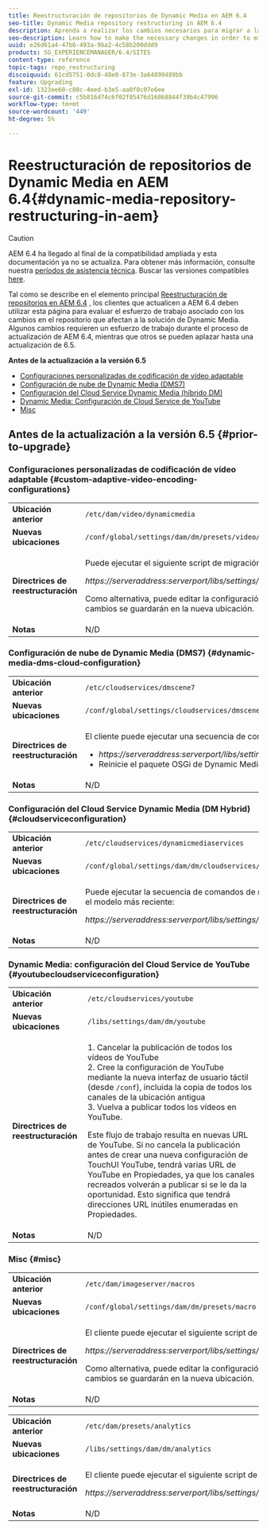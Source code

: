 ```yaml
---
title: Reestructuración de repositorios de Dynamic Media en AEM 6.4
seo-title: Dynamic Media repository restructuring in AEM 6.4
description: Aprenda a realizar los cambios necesarios para migrar a la nueva estructura de repositorios en AEM 6.4 para Dynamic Media.
seo-description: Learn how to make the necessary changes in order to migrate to the new repository structure in AEM 6.4 for Dynamic Media.
uuid: e26d61a4-47b6-493a-9ba2-4c58b200ddd9
products: SG_EXPERIENCEMANAGER/6.4/SITES
content-type: reference
topic-tags: repo_restructuring
discoiquuid: 61cd5751-0dc8-48e0-873e-3a64899489bb
feature: Upgrading
exl-id: 1323ee60-c80c-4eed-b3e5-aa0f0c07e6ee
source-git-commit: c5b816d74c6f02f85476d16868844f39b4c47996
workflow-type: tm+mt
source-wordcount: '449'
ht-degree: 5%

---
```


# Reestructuración de repositorios de Dynamic Media en AEM 6.4{#dynamic-media-repository-restructuring-in-aem}

>[!CAUTION]
>
>AEM 6.4 ha llegado al final de la compatibilidad ampliada y esta documentación ya no se actualiza. Para obtener más información, consulte nuestra [períodos de asistencia técnica](https://helpx.adobe.com/es/support/programs/eol-matrix.html). Buscar las versiones compatibles [here](https://experienceleague.adobe.com/docs/).

Tal como se describe en el elemento principal [Reestructuración de repositorios en AEM 6.4](/help/sites-deploying/repository-restructuring.md) , los clientes que actualicen a AEM 6.4 deben utilizar esta página para evaluar el esfuerzo de trabajo asociado con los cambios en el repositorio que afectan a la solución de Dynamic Media. Algunos cambios requieren un esfuerzo de trabajo durante el proceso de actualización de AEM 6.4, mientras que otros se pueden aplazar hasta una actualización de 6.5.

**Antes de la actualización a la versión 6.5**

* [Configuraciones personalizadas de codificación de vídeo adaptable](/help/sites-deploying/dynamicmedia-repository-restructuring-in-aem-6-4.md#custom-adaptive-video-encoding-configurations)
* [Configuración de nube de Dynamic Media (DMS7)](/help/sites-deploying/dynamicmedia-repository-restructuring-in-aem-6-4.md#dynamic-media-dms-cloud-configuration)
* [Configuración del Cloud Service Dynamic Media (híbrido DM)](/help/sites-deploying/dynamicmedia-repository-restructuring-in-aem-6-4.md#cloudserviceconfiguration)
* [Dynamic Media: Configuración de Cloud Service de YouTube](/help/sites-deploying/dynamicmedia-repository-restructuring-in-aem-6-4.md#youtubecloudserviceconfiguration)
* [Misc](/help/sites-deploying/dynamicmedia-repository-restructuring-in-aem-6-4.md#misc)

## Antes de la actualización a la versión 6.5 {#prior-to-upgrade}

### Configuraciones personalizadas de codificación de vídeo adaptable  {#custom-adaptive-video-encoding-configurations}

<table> 
 <tbody>
  <tr>
   <td><strong>Ubicación anterior</strong></td> 
   <td><code>/etc/dam/video/dynamicmedia</code></td> 
  </tr>
  <tr>
   <td><strong>Nuevas ubicaciones</strong></td> 
   <td><code>/conf/global/settings/dam/dm/presets/video/jcr:content</code></td> 
  </tr>
  <tr>
   <td><strong>Directrices de reestructuración</strong></td> 
   <td><p>Puede ejecutar el siguiente script de migración para migrar a la nueva ubicación:</p> <p><em>https://serveraddress:serverport/libs/settings/dam/dm/presets.migratedmcontent.json</em></p> <p>Como alternativa, puede editar la configuración en AEM interfaz de usuario y los cambios se guardarán en la nueva ubicación.</p> </td> 
  </tr>
  <tr>
   <td><strong>Notas</strong></td> 
   <td>N/D<br /> </td> 
  </tr>
 </tbody>
</table>

### Configuración de nube de Dynamic Media (DMS7) {#dynamic-media-dms-cloud-configuration}

<table> 
 <tbody>
  <tr>
   <td><strong>Ubicación anterior</strong></td> 
   <td><code>/etc/cloudservices/dmscene7</code></td> 
  </tr>
  <tr>
   <td><strong>Nuevas ubicaciones</strong></td> 
   <td><code>/conf/global/settings/cloudservices/dmscene7</code></td> 
  </tr>
  <tr>
   <td><strong>Directrices de reestructuración</strong></td> 
   <td><p>El cliente puede ejecutar una secuencia de comandos de migración en esta ubicación:<br /> </p> 
    <ul> 
     <li><em>https://serveraddress:serverport/libs/settings/dam/dm/presets.migratedmcontent.json</em></li> 
     <li>Reinicie el paquete OSGi de Dynamic Media.</li> 
    </ul> </td> 
  </tr>
  <tr>
   <td><strong>Notas</strong></td> 
   <td>N/D</td> 
  </tr>
 </tbody>
</table>

### Configuración del Cloud Service Dynamic Media (DM Hybrid) {#cloudserviceconfiguration}

<table> 
 <tbody>
  <tr>
   <td><strong>Ubicación anterior</strong></td> 
   <td><code>/etc/cloudservices/dynamicmediaservices</code></td> 
  </tr>
  <tr>
   <td><strong>Nuevas ubicaciones</strong></td> 
   <td><code>/conf/global/settings/dam/dm/cloudservices/dynamicmediaservices</code></td> 
  </tr>
  <tr>
   <td><strong>Directrices de reestructuración</strong></td> 
   <td><p>Puede ejecutar la secuencia de comandos de migración siguiente para alinearla con el modelo más reciente:</p> <p><em>https://serveraddress:serverport/libs/settings/dam/dm/presets.migratedmcontent.jso</em></p> </td> 
  </tr>
  <tr>
   <td><strong>Notas</strong></td> 
   <td>N/D<br /> </td> 
  </tr>
 </tbody>
</table>

### Dynamic Media: configuración del Cloud Service de YouTube  {#youtubecloudserviceconfiguration}

<table> 
 <tbody>
  <tr>
   <td><strong>Ubicación anterior</strong></td> 
   <td><code>/etc/cloudservices/youtube</code></td> 
  </tr>
  <tr>
   <td><strong>Nuevas ubicaciones</strong></td> 
   <td><code>/libs/settings/dam/dm/youtube</code></td> 
  </tr>
  <tr>
   <td><strong>Directrices de reestructuración</strong></td> 
   <td><p>1. Cancelar la publicación de todos los vídeos de YouTube<br /> 2. Cree la configuración de YouTube mediante la nueva interfaz de usuario táctil (desde <code>/conf</code>), incluida la copia de todos los canales de la ubicación antigua<br /> 3. Vuelva a publicar todos los vídeos en YouTube.</p> <p>Este flujo de trabajo resulta en nuevas URL de YouTube. Si no cancela la publicación antes de crear una nueva configuración de TouchUI YouTube, tendrá varias URL de YouTube en Propiedades, ya que los canales recreados volverán a publicar si se le da la oportunidad. Esto significa que tendrá direcciones URL inútiles enumeradas en Propiedades.</p> </td> 
  </tr>
  <tr>
   <td><strong>Notas</strong></td> 
   <td>N/D<br /> </td> 
  </tr>
 </tbody>
</table>

### Misc {#misc}

<table> 
 <tbody>
  <tr>
   <td><strong>Ubicación anterior</strong></td> 
   <td><code>/etc/dam/imageserver/macros</code></td> 
  </tr>
  <tr>
   <td><strong>Nuevas ubicaciones</strong></td> 
   <td><code>/conf/global/settings/dam/dm/presets/macro</code></td> 
  </tr>
  <tr>
   <td><strong>Directrices de reestructuración</strong></td> 
   <td><p>El cliente puede ejecutar el siguiente script de migración.</p> <p><em>https://serveraddress:serverport/libs/settings/dam/dm/presets.migratedmcontent.json</em></p> <p>Como alternativa, puede editar la configuración en AEM interfaz de usuario y los cambios se guardarán en la nueva ubicación.</p> </td> 
  </tr>
  <tr>
   <td><strong>Notas</strong></td> 
   <td>N/D</td> 
  </tr>
 </tbody>
</table>

<table> 
 <tbody>
  <tr>
   <td><strong>Ubicación anterior</strong></td> 
   <td><code>/etc/dam/presets/analytics</code></td> 
  </tr>
  <tr>
   <td><strong>Nuevas ubicaciones</strong></td> 
   <td><code>/libs/settings/dam/dm/analytics</code></td> 
  </tr>
  <tr>
   <td><strong>Directrices de reestructuración</strong></td> 
   <td><p>El cliente puede ejecutar el siguiente script de migración.</p> <p><em>https://serveraddress:serverport/libs/settings/dam/dm/presets.migratedmcontent.json</em></p> </td> 
  </tr>
  <tr>
   <td><strong>Notas</strong></td> 
   <td>N/D</td> 
  </tr>
 </tbody>
</table>
